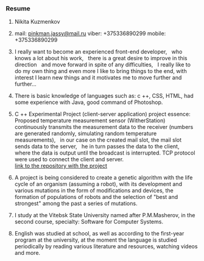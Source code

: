 ### Resume

1. Nikita Kuzmenkov

2. mail: pinkman.jassy@mail.ru
   viber: +375336890299
   mobile: +375336890299
   
3. I really want to become an experienced front-end developer,
   who knows a lot about his work,
   there is a great desire to improve in this direction
   and move forward in spite of any difficulties,
   I really like to do my own thing
   and even more I like to bring things to the end, with interest
   I learn new things and it motivates me to move further and further...
   
4. There is basic knowledge of languages such as: c ++, CSS, HTML, 
   had some experience with Java, 
   good command of Photoshop.
   
5. C ++ Experimental Project (client-server application)
   project essence: Proposed temperature measurement sensor
   (WitherStation) continuously transmits the measurement data to the receiver (numbers are generated randomly, simulating random temperature measurements),
   in our case on the created mail slot, the mail slot sends data to the server,
   he in turn passes the data to the client,
   where the data is output until the broadcast is interrupted.
   TCP protocol were used to connect the client and server.   
   [link to the repository with the project](https://github.com/NikitaKuzmenkov/Repos3000)
   
6. A project is being considered to create a genetic algorithm with the life cycle
   of an organism (assuming a robot), with its development and various mutations
   in the form of modifications and devices,
   the formation of populations of robots and
   the selection of "best and strongest" among the past a series of mutations.

7. I study at the Vitebsk State University named after P.M.Masherov,
   in the second course, specialty: Software for Computer Systems.  
   
8. English was studied at school, as well as according to the first-year program at the university, at the moment the language is studied periodically
   by reading various literature and resources, watching videos and more.   